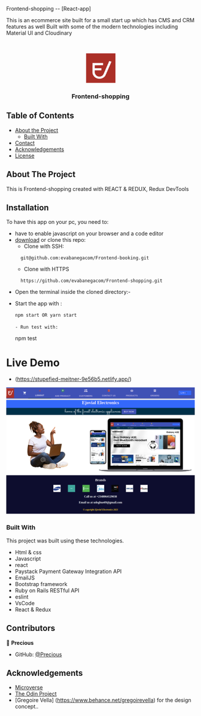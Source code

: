 <!--
*** Thanks for checking out this README Template. If you have a suggestion that would
*** make this better, please fork the repo and create a pull request or simply open
*** an issue with the tag "enhancement".
*** Thanks again! Now go create something AMAZING! :D
-->

<!-- PROJECT SHIELDS -->
<!--
*** I'm using markdown "reference style" links for readability.
*** Reference links are enclosed in brackets [ ] instead of parentheses ( ).
*** See the bottom of this document for the declaration of the reference variables
*** for contributors-url, forks-url, etc. This is an optional, concise syntax you may use.
*** https://www.markdownguide.org/basic-syntax/#reference-style-links
-->
Frontend-shopping -- [React-app]

This is an ecommerce site built for a small start up which has CMS and CRM features as well
Built with some of the modern technologies including Material UI and Cloudinary

<br />
<p align="center">
  <a href="https://github.com/evabanegacom/Frontend-shopping/feature">
    <img src="assets/ejovial-logo.png" alt="Logo" width="80" height="80">
  </a>

  <h3 align="center">Frontend-shopping</h3>

<!-- TABLE OF CONTENTS -->
## Table of Contents

* [About the Project](#about-the-project)
  * [Built With](#built-with)
* [Contact](#contact)
* [Acknowledgements](#acknowledgements)
* [License](#license)

<!-- ABOUT THE PROJECT -->
## About The Project

This is Frontend-shopping created with REACT & REDUX, Redux DevTools 
<!-- INSTALLATION -->
## Installation

To have this app on your pc, you need to:
* have to enable javascript on your browser and a code editor
* [download](git@github.com:evabanegacom/Frontend-booking.git) or clone this repo:
  - Clone with SSH:
  ```
    git@github.com:evabanegacom/Frontend-booking.git
  ```
  - Clone with HTTPS
  ```
    https://github.com/evabanegacom/Frontend-shopping.git
  ```
* Open the terminal inside the cloned directory:-

- Start the app with :
  ```
  npm start OR yarn start

  - Run test with:
  ```
  npm test

# Live Demo
- (https://stupefied-meitner-9e56b5.netlify.app/)

![Screenshot](assets/screenshot-stupefied-meitner-9e56b5.netlify.app-2021.06.24-21_01_19.png)

### Built With
This project was built using these technologies.
* Html & css
* Javascript
* react
* Paystack Payment Gateway Integration API
* EmailJS
* Bootstrap framework
* Ruby on Rails RESTful API 
* eslint
* VsCode
* React & Redux
<!-- CONTACT -->
## Contributors

👤 **Precious**

- GitHub: [@Precious](https://github.com/evabanegacom)

<!-- ACKNOWLEDGEMENTS -->
## Acknowledgements
* [Microverse](https://www.microverse.org/)
* [The Odin Project](https://www.theodinproject.com/)
* [Gregoire Vella] (https://www.behance.net/gregoirevella) for the design concept..